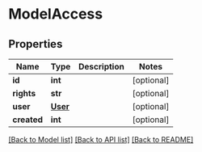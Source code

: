 # ModelAccess

## Properties
Name | Type | Description | Notes
------------ | ------------- | ------------- | -------------
**id** | **int** |  | [optional] 
**rights** | **str** |  | [optional] 
**user** | [**User**](User.md) |  | [optional] 
**created** | **int** |  | [optional] 

[[Back to Model list]](../README.md#documentation-for-models) [[Back to API list]](../README.md#documentation-for-api-endpoints) [[Back to README]](../README.md)



